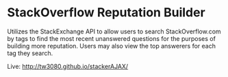 <h1>StackOverflow Reputation Builder</h1>

Utilizes the StackExchange API to allow users to search StackOverflow.com by tags to find the most recent unanswered questions for the purposes of building more reputation. Users may also view the top answerers for each tag they search.

Live: http://tw3080.github.io/stackerAJAX/
